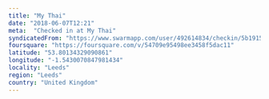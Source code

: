 ```yaml
---
title: "My Thai"
date: "2018-06-07T12:21"
meta:  "Checked in at My Thai"
syndicatedFrom: "https://www.swarmapp.com/user/492614834/checkin/5b19154d32b61d002c24142c"
foursquare: "https://foursquare.com/v/54709e95498ee3458f5dac11"
latitude: "53.80134329090861"
longitude: "-1.5430070847981434"
locality: "Leeds"
region: "Leeds"
country: "United Kingdom"
---
```


